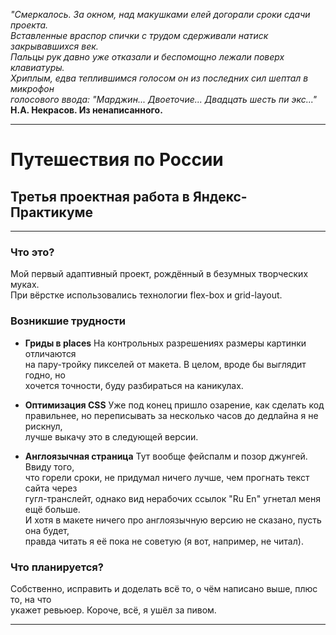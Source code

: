 *"Смеркалось. За окном, над макушками елей догорали сроки сдачи проекта.*  
*Вставленные враспор спички с трудом сдерживали натиск закрывавшихся век.*  
*Пальцы рук давно уже отказали и беспомощно лежали поверх клавиатуры.*  
*Хриплым, едва теплившимся голосом он из последних сил шептал в микрофон*  
*голосового ввода: "Марджин... Двоеточие... Двадцать шесть пи экс..."*  
**Н.А. Некрасов. Из ненаписанного.**  
  
----------------------------------------------  
# Путешествия по России  
  
## Третья проектная работа в Яндекс-Практикуме  
----------------------------------------------  
  
### Что это?  
  
Мой первый адаптивный проект, рождённый в безумных творческих муках.  
При вёрстке использовались технологии flex-box и grid-layout.  
  
### Возникшие трудности  
  
* **Гриды в places** На контрольных разрешениях размеры картинки отличаются  
на пару-тройку пикселей от макета. В целом, вроде бы выглядит годно, но  
хочется точности, буду разбираться на каникулах.  
  
* **Оптимизация CSS** Уже под конец пришло озарение, как сделать код  
правильнее, но переписывать за несколько часов до дедлайна я не рискнул,  
лучше выкачу это в следующей версии.  
  
* **Англоязычная страница** Тут вообще фейспалм и позор джунгей. Ввиду того,  
что горели сроки, не придумал ничего лучше, чем прогнать текст сайта через  
гугл-транслейт, однако вид нерабочих ссылок "Ru En" угнетал меня ещё больше.  
И хотя в макете ничего про англоязычную версию не сказано, пусть она будет,  
правда читать я её пока не советую (я вот, например, не читал).  
  
### Что планируется?  
  
Собственно, исправить и доделать всё то, о чём написано выше, плюс то, на что  
укажет ревьюер. Короче, всё, я ушёл за пивом.  
  
-----------------------------------------------------------------------------  
